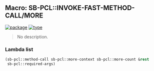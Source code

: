 ## Macro: SB-PCL::INVOKE-FAST-METHOD-CALL/MORE
[![package](https://img.shields.io/badge/Package-SB--PCL-5f9ea0.svg?style=social&colorA=999999)](../) [![type](https://img.shields.io/badge/Type-Macro-5f9ea0.svg?style=social&colorA=999999)](../#macro) 

> No description.

### Lambda list
```cl
(sb-pcl::method-call sb-pcl::more-context sb-pcl::more-count &rest
 sb-pcl::required-args)
```

